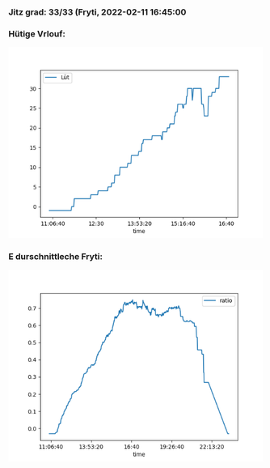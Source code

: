 ### Jitz grad: 33/33 (Fryti, 2022-02-11 16:45:00

### Hütige Vrlouf:
![Graph](Today.png)

### E durschnittleche Fryti:
![Graph](Fryti.png)